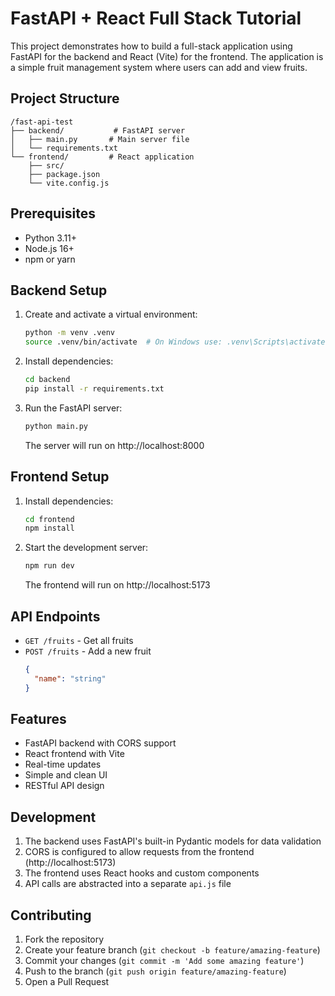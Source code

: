 # FastAPI + React Full Stack Tutorial

This project demonstrates how to build a full-stack application using FastAPI for the backend and React (Vite) for the frontend. The application is a simple fruit management system where users can add and view fruits.

## Project Structure

```
/fast-api-test
├── backend/           # FastAPI server
│   ├── main.py       # Main server file
│   └── requirements.txt
└── frontend/         # React application
    ├── src/
    ├── package.json
    └── vite.config.js
```

## Prerequisites

- Python 3.11+
- Node.js 16+
- npm or yarn

## Backend Setup

1. Create and activate a virtual environment:
   ```bash
   python -m venv .venv
   source .venv/bin/activate  # On Windows use: .venv\Scripts\activate
   ```

2. Install dependencies:
   ```bash
   cd backend
   pip install -r requirements.txt
   ```

3. Run the FastAPI server:
   ```bash
   python main.py
   ```
   The server will run on http://localhost:8000

## Frontend Setup

1. Install dependencies:
   ```bash
   cd frontend
   npm install
   ```

2. Start the development server:
   ```bash
   npm run dev
   ```
   The frontend will run on http://localhost:5173

## API Endpoints

- `GET /fruits` - Get all fruits
- `POST /fruits` - Add a new fruit
  ```json
  {
    "name": "string"
  }
  ```

## Features

- FastAPI backend with CORS support
- React frontend with Vite
- Real-time updates
- Simple and clean UI
- RESTful API design

## Development

1. The backend uses FastAPI's built-in Pydantic models for data validation
2. CORS is configured to allow requests from the frontend (http://localhost:5173)
3. The frontend uses React hooks and custom components
4. API calls are abstracted into a separate `api.js` file

## Contributing

1. Fork the repository
2. Create your feature branch (`git checkout -b feature/amazing-feature`)
3. Commit your changes (`git commit -m 'Add some amazing feature'`)
4. Push to the branch (`git push origin feature/amazing-feature`)
5. Open a Pull Request
